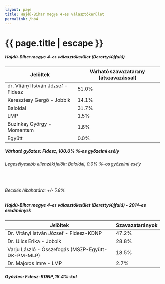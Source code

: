 ```yaml
---
layout: page
title: Hajdú-Bihar megye 4-es választókerület
permalink: /hb4
---
```


<h1 class="page-title">{{ page.title | escape }}</h1>

<div class="section">
    <div class="row">
          <div class="col s12">
		  <h5>Hajdú-Bihar megye 4-es választókerület (Berettyóújfalú)</h5>
            <table class="responsive-table">
              <thead>
                <tr>
                    <th>Jelöltek</th>
                    <th>Várható szavazatarány (átszavazással)</th>
                </tr>
              </thead>
              <tbody>
             <tr>
                  <td>dr. Vitányi István József - Fidesz</td>
				  <td id="id_fidesz">51.0% </td>
			</tr>
			<tr><td>Keresztesy Gergő - Jobbik</td><td id="id_jobbik">14.1% </td></tr>
<tr>
                  <td>Baloldal</td>
				  <td id="id_baloldal">31.7% </td>
			</tr>
			<tr>
                  <td>LMP</td>
				  <td id="lmp">1.5% </td>
			</tr>
			<tr>
				  <td>Buzinkay György - Momentum</td>
				  <td id="momentum">1.6% </td>
			</tr>
<tr>
<td>Együtt</td>
<td id="egyutt">0.0% </td>
</tr>                
              </tbody>
            </table>
			<h5>Várható győztes: <span id="gyoztes">Fidesz, </span><span id="esely">100.0% </span><span>%-os győzelmi esély</span></h5>
			<h6>Legesélyesebb ellenzéki jelölt: <span id="masodik">Baloldal, </span><span id="esely2">0.0% </span><span>%-os győzelmi esély</span></h6>
			<br/>
			<h6>Becslés hibahatára: +/- 5.8%</h6>
          </div>
    </div>
</div>

<div class="section">
    <div class="row">
          <div class="col s12">
		  <h5>Hajdú-Bihar megye 4-es választókerület (Berettyóújfalú) - 2014-es eredmények</h5>
            <table class="responsive-table">
              <thead>
                <tr>
                    <th>Jelöltek</th>
                    <th>Szavazatarányok</th>
                </tr>
              </thead>
              <tbody>
             <tr>
                  <td>Dr. Vitányi István József - Fidesz-KDNP</td>
				  <td>47.2%</td>
			</tr>
			<tr>
			      <td>Dr. Ulics Erika - Jobbik</td>
				  <td>28.8%</td>
			</tr>
			<tr>
			      <td>Varju László - Összefogás (MSZP-Együtt-DK-PM-MLP)</td>
				  <td>18.5%</td>    
			</tr>
			<tr>
				  <td>Dr. Majoros Imre - LMP</td>
				  <td>2.7%</td>
			</tr>                
              </tbody>
            </table>
			<h5>Győztes: Fidesz-KDNP, 18.4%-kal</h5>
          </div>
    </div>
</div>
